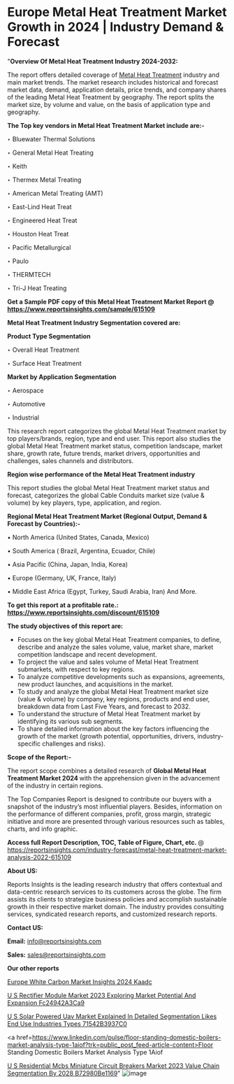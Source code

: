 # Europe Metal Heat Treatment Market Growth in 2024 | Industry Demand & Forecast

"<strong>Overview Of Metal Heat Treatment Industry 2024-2032:</strong>

The report offers detailed coverage of <a href=https://www.reportsinsights.com/sample/615109>Metal Heat Treatment</a> industry and main market trends. The market research includes historical and forecast market data, demand, application details, price trends, and company shares of the leading Metal Heat Treatment by geography. The report splits the market size, by volume and value, on the basis of application type and geography.

<strong>The Top key vendors in Metal Heat Treatment Market include are:- </strong>

‣ Bluewater Thermal Solutions

‣ General Metal Heat Treating

‣ Keith

‣ Thermex Metal Treating

‣ American Metal Treating (AMT)

‣ East-Lind Heat Treat

‣ Engineered Heat Treat

‣ Houston Heat Treat

‣ Pacific Metallurgical

‣ Paulo

‣ THERMTECH

‣ Tri-J Heat Treating

<strong>Get a Sample PDF copy of this Metal Heat Treatment Market Report </strong><strong>@ <a href=https://www.reportsinsights.com/sample/615109 style=color:#0000ff;>https://www.reportsinsights.com/sample/615109</a> </strong>

<strong>Metal Heat Treatment Industry Segmentation covered are:</strong>

<strong>Product Type Segmentation</strong>

‣ Overall Heat Treatment

‣ Surface Heat Treatment

<strong>Market by Application Segmentation</strong>

‣ Aerospace

‣ Automotive

‣ Industrial

This research report categorizes the global Metal Heat Treatment market by top players/brands, region, type and end user. This report also studies the global Metal Heat Treatment market status, competition landscape, market share, growth rate, future trends, market drivers, opportunities and challenges, sales channels and distributors.

<strong>Region wise performance of the Metal Heat Treatment industry</strong><strong> </strong>

This report studies the global Metal Heat Treatment market status and forecast, categorizes the global Cable Conduits market size (value &amp; volume) by key players, type, application, and region. 

<strong>Regional Metal Heat Treatment Market (Regional Output, Demand &amp; Forecast by Countries):-</strong>

• North America (United States, Canada, Mexico)

• South America ( Brazil, Argentina, Ecuador, Chile)

• Asia Pacific (China, Japan, India, Korea)

• Europe (Germany, UK, France, Italy)

• Middle East Africa (Egypt, Turkey, Saudi Arabia, Iran) And More.

<strong>To get this report at a profitable rate.: <a href=https://www.reportsinsights.com/discount/615109 style=color:#0000ff;>https://www.reportsinsights.com/discount/615109</a></strong>

<strong>The study objectives of this report are:</strong>
<ul>
  <li>Focuses on the key global Metal Heat Treatment companies, to define, describe and analyze the sales volume, value, market share, market competition landscape and recent development.</li>
  <li>To project the value and sales volume of Metal Heat Treatment submarkets, with respect to key regions.</li>
  <li>To analyze competitive developments such as expansions, agreements, new product launches, and acquisitions in the market.</li>
  <li>To study and analyze the global Metal Heat Treatment market size (value &amp; volume) by company, key regions, products and end user, breakdown data from Last Five Years, and forecast to 2032.</li>
  <li>To understand the structure of Metal Heat Treatment market by identifying its various sub segments.</li>
  <li>To share detailed information about the key factors influencing the growth of the market (growth potential, opportunities, drivers, industry-specific challenges and risks).</li>
</ul>
<strong>Scope of the Report:-</strong><strong> </strong>

The report scope combines a detailed research of <strong>Global Metal Heat Treatment Market 2024 </strong>with the apprehension given in the advancement of the industry in certain regions.

The Top Companies Report is designed to contribute our buyers with a snapshot of the industry’s most influential players. Besides, information on the performance of different companies, profit, gross margin, strategic initiative and more are presented through various resources such as tables, charts, and info graphic.

<strong>Access full Report Description, TOC, Table of Figure, Chart, etc. </strong>@   <a href=https://reportsinsights.com/industry-forecast/metal-heat-treatment-market-analysis-2022-615109 style=color:#0000ff;>https://reportsinsights.com/industry-forecast/metal-heat-treatment-market-analysis-2022-615109</a>

<strong>About US:</strong>

Reports Insights is the leading research industry that offers contextual and data-centric research services to its customers across the globe. The firm assists its clients to strategize business policies and accomplish sustainable growth in their respective market domain. The industry provides consulting services, syndicated research reports, and customized research reports.

<strong>Contact US:</strong>

<p class=""""><b>Email:</b> <a href=mailto:info@reportsinsights.com>info@reportsinsights.com</a></p>
<p class=""""><b>Sales:</b> <a href=mailto:sales@reportsinsights.com>sales@reportsinsights.com</a></p>

<strong>Our other reports</strong>

<a href=https://www.linkedin.com/pulse/europe-white-carbon-market-insights-2024-kaadc/>Europe White Carbon Market Insights 2024 Kaadc</a>

<a href=https://medium.com/@jadhaosuchit578/u-s-rectifier-module-market-2023-exploring-market-potential-and-expansion-fc24942a3ca9>U S Rectifier Module Market 2023 Exploring Market Potential And Expansion Fc24942A3Ca9</a>

<a href=https://medium.com/@sharanidhi229/u-s-solar-powered-uav-market-explained-in-detailed-segmentation-likes-end-use-industries-types-71542b3937c0>U S Solar Powered Uav Market Explained In Detailed Segmentation Likes End Use Industries Types 71542B3937C0</a>

<a href=https://www.linkedin.com/pulse/floor-standing-domestic-boilers-market-analysis-type-1aiof?trk=public_post_feed-article-content>Floor Standing Domestic Boilers Market Analysis Type 1Aiof</a>

<a href=https://medium.com/@jagrutiayachit3/u-s-residential-mcbs-miniature-circuit-breakers-market-2023-value-chain-segmentation-by-2028-b72980be1169>U S Residential Mcbs Miniature Circuit Breakers Market 2023 Value Chain Segmentation By 2028 B72980Be1169</a>"
![image](https://github.com/Jaayaachit/RItrends/assets/158452289/ca51ecd5-3981-4282-a6ba-c599288c249f)

